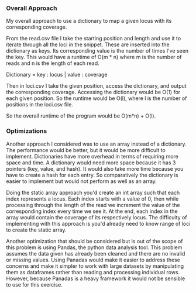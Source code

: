 ### Overall Approach 
My overall approach to use a dictionary to 
map a given locus with its corresponding coverage. 

From the read.csv file I take the starting position
and length and use it to iterate through all the loci
in the snippet. These are inserted into the dictionary
as keys. Its corresponding value is the number of times
I've seen the key.
This would have a runtime of 
O(m * n) where m is the number of reads and n 
is the length of each read.

Dictionary = key : locus | value : coverage 

Then in loci.csv I take the given position, access 
the dictionary, and output the corresponding 
coverage. Accessing the dictionary would be O(1) 
for each given position. So the runtime would be 
O(l), where l is the number of positions 
in the loci.csv file.

So the overall runtime of the program would be 
O(m*n) + O(l).

### Optimizations
Another approach I considered was to use an 
array instead of a dictionary. The performance would 
be better, but it would be more difficult to implement. 
Dictionaries have more overhead in terms of requiring 
more space and time. A dictionary would need more space 
because it has 3 pointers (key, value, and hash). It 
would also take more time because you have to create a
hash for each entry. So comparatively the dictionary 
is easier to implement but would not perform as well 
as an array. 

Doing the static array approach you'd create an int array such 
that each index represents a locus. Each index starts 
with a value of 0, then while processing through the length of the read
we increment the value of the corresponding index every time we see it. 
At the end, each index in the array would contain the 
coverage of its respectively locus.
The difficulty of implementing with this approach is you'd 
already need to know range of loci to create the static 
array. 

Another optimization that should be considered but is out 
of the scope of this problem is using Pandas, the python 
data analysis tool. This problem assumes the data given has 
already been cleaned and there are no invalid or missing values. 
Using Panadas would make it easier to address these concerns 
and make it simpler to work with large datasets by manipulating 
them as dataframes rather than reading and processing individual 
rows. However, because Panadas is a heavy framework it would not 
be sensible to use for this exercise. 
